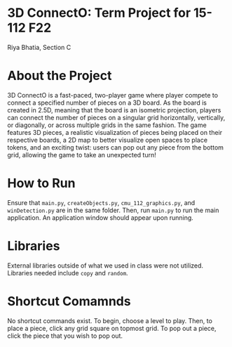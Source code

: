 # 3D ConnectO: Term Project for 15-112 F22

Riya Bhatia, Section C

# About the Project

3D ConnectO is a fast-paced, two-player game where player compete to connect a specified number of pieces on a 3D board. As the board is created in 2.5D, meaning that the board is an isometric projection, players can connect the number of pieces on a singular grid horizontally, vertically, or diagonally, or across multiple grids in the same fashion. The game features 3D pieces, a realistic visualization of pieces being placed on their respective boards, a 2D map to better visualize open spaces to place tokens, and an exciting twist: users can pop out any piece from the bottom grid, allowing the game to take an unexpected turn!

# How to Run

Ensure that ```main.py```, ```createObjects.py```, ```cmu_112_graphics.py```, and ```winDetection.py``` are in the same folder. Then, run ```main.py``` to run the main application. An application window should appear upon running.

# Libraries

External libraries outside of what we used in class were not utilized. Libraries needed include ```copy``` and ```random```.

# Shortcut Comamnds

No shortcut commands exist. To begin, choose a level to play. Then, to place a piece, click any grid square on topmost grid. To pop out a piece, click the piece that you wish to pop out.
